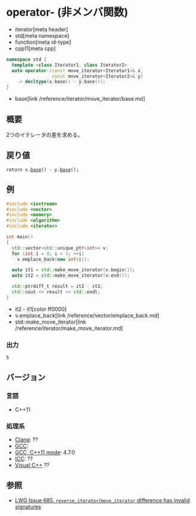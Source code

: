 # operator- (非メンバ関数)
* iterator[meta header]
* std[meta namespace]
* function[meta id-type]
* cpp11[meta cpp]

```cpp
namespace std {
  template <class Iterator1, class Iterator2>
  auto operator-(const move_iterator<Iterator1>& x,
                 const move_iterator<Iterator2>& y)
    -> decltype(x.base() - y.base());
}
```
* base[link /reference/iterator/move_iterator/base.md]

## 概要
2つのイテレータの差を求める。


## 戻り値
`return x.`[`base`](base.md)`() - y.`[`base`](base.md)`();`


## 例
```cpp
#include <iostream>
#include <vector>
#include <memory>
#include <algorithm>
#include <iterator>

int main()
{
  std::vector<std::unique_ptr<int>> v;
  for (int i = 0; i < 5; ++i)
    v.emplace_back(new int(i));

  auto it1 = std::make_move_iterator(v.begin());
  auto it2 = std::make_move_iterator(v.end());

  std::ptrdiff_t result = it2 - it1;
  std::cout << result << std::endl;
}
```
* it2 - it1[color ff0000]
* v.emplace_back[link /reference/vector/emplace_back.md]
* std::make_move_iterator[link /reference/iterator/make_move_iterator.md]

### 出力
```
5
```

## バージョン
### 言語
- C++11

### 処理系
- [Clang](/implementation.md#clang): ??
- [GCC](/implementation.md#gcc): 
- [GCC, C++11 mode](/implementation.md#gcc): 4.7.0
- [ICC](/implementation.md#icc): ??
- [Visual C++](/implementation.md#visual_cpp) ??


## 参照
- [LWG Issue 685. `reverse_iterator`/`move_iterator` difference has invalid signatures](http://www.open-std.org/jtc1/sc22/wg21/docs/lwg-defects.html#685)


